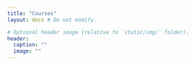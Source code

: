 ```yaml
---
title: "Courses"
layout: docs # Do not modify.

# Optional header image (relative to `static/img/` folder).
header:
  caption: ""
  image: ""
---
```

